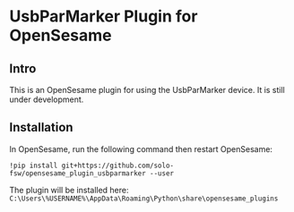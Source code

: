 # UsbParMarker Plugin for OpenSesame
## Intro
This is an OpenSesame plugin for using the UsbParMarker device. It is still under development.

## Installation

In OpenSesame, run the following command then restart OpenSesame:

`!pip install git+https://github.com/solo-fsw/opensesame_plugin_usbparmarker --user`

The plugin will be installed here:
`C:\Users\%USERNAME%\AppData\Roaming\Python\share\opensesame_plugins`